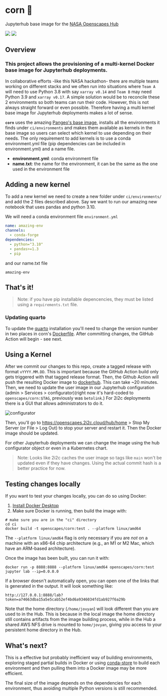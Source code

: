 # corn 🌽


Jupyterhub base image for the [NASA Openscapes Hub](https://nasa-openscapes.github.io/2021-Cloud-Hackathon/)

![](https://img.shields.io/docker/image-size/openscapes/python?sort=date)
<a href="https://hub.docker.com/repository/docker/openscapes/python/tags?page=1&ordering=last_updated"><img src="https://img.shields.io/docker/v/openscapes/python"></a>

## Overview

### This project allows the provisioning of a multi-kernel Docker base image for Jupyterhub deployments.

In collaborative efforts -like this NASA hackathon- there are multiple teams working on different stacks and we often run into situations where `Team A` will need to use Python 3.8 with say `xarray v0.14` and `Team B` may need Python 3.9 and `xarray v0.17`.  A simple solution would be to reconcile these 2 environments so both teams can run their code. However, this is not always straight forward or even possible. Therefore having a multi kernel base image for Jupyterhub deployments makes a lot of sense. 

**`corn`** uses the amazing [Pangeo's base image](https://github.com/pangeo-data/pangeo-docker-images), installs all the environments it finds under `ci/environments` and makes them available as kernels in the base image so users can select which kernel to use depending on their needs. The only requirement to add kernels is to use a conda environment.yml file (pip dependencies can be included in environment.yml) and a name file.

* **environment.yml**: conda environment file
* **name.txt**: the name for the environment, it can be the same as the one used in the environment file


## Adding a new kernel

To add a new kernel we need to create a new folder under `ci/environments/` and add the 2 files described above. Say we want to run our amazing new notebook that uses pandas and python 3.10.

We will need a conda environment file `environment.yml` 
```yaml
name: amazing-env
channels:
  - conda-forge
dependencies:
  - python="3.10"
  - pandas>=1.3
  - pip
```
and our name.txt file
```
amazing-env
```

## **That's it!**

> Note: if you have pip installable depencencies, they must be listed using a `requirements.txt` file.

<!-- [![badge](https://img.shields.io/static/v1.svg?logo=Jupyter&label=Openscapes&message=AWS+us-west-2&color=orange)](https://openscapes.2i2c.cloud/hub/user-redirect/git-pull?repo=https%3A%2F%2Fgithub.com%2FNASA-Openscapes%2F2021-Cloud-Hackathon&urlpath=lab%2Ftree%2F2021-Cloud-Hackathon%2Ftutorials&branch=main) --> 

### Updating quarto

To update the [quarto](https://quarto.org) installation you'll need to change the version number in two places in corn's [Dockerfile](https://github.com/NASA-Openscapes/corn/blob/main/ci/Dockerfile#L10). After committing changes, the GitHub Action will begin - see next.

## Using a Kernel

After we commit our changes to this repo, create a tagged release with format `vYYYY.MM.DD`. This is important because the GitHub Action build only gets triggered with that tagged release format. Then, the Github Action will push the resulting Docker image to [dockerhub](https://hub.docker.com/repository/docker/openscapes/corn). This can take ~20 minutes. Then, we need to update the user image in our Jupyterhub configuration (admin > Services > configurator)(right now it's hard-coded to `openscapes/corn:$TAG`, previously was `betolink`.) For 2i2c deployments there is a GUI that allows administrators to do it.

![configurator](https://user-images.githubusercontent.com/717735/139174138-f6eb011e-9cc5-4c15-af68-d77ae5d7ee00.png)

Then, you'll go to <https://openscapes.2i2c.cloud/hub/home> > Stop My Server (or File > Log Out) to stop your server and restart it. Then the Docker image should be updated.

For other Jupyterhub deployments we can change the image using the hub configurator object or even in a Kubernetes chart.

> Note: Looks like 2i2c caches the user image so tags like `main` won't be updated even if they have changes. Using the actual commit hash is a better practice for now.

## Testing changes locally

If you want to test your changes locally, you can do so using Docker:

1. [Install Docker Desktop](https://docs.docker.com/desktop/)
2. Make sure Docker is running, then build the image with:

```
# make sure you are in the "ci" directory
cd ci
docker build -t openscapes/corn:test . --platform linux/amd64
```

The `--platform linux/amd64` flag is only necessary if you are _not_ on a
machine with an x86-64 chip architecture (e.g., an M1 or M2 Mac, which have an
ARM-based architecture).

Once the image has been built, you can run it with:

```
docker run -p 8888:8888 --platform linux/amd64 openscapes/corn:test jupyter lab --ip=0.0.0.0
```

If a browser doesn't automatically open, you can open one of the links that 
is generated in the output. It will look something like:

```
http://127.0.0.1:8888/lab?token=a74663dba15a5e5cab52ef4bd6a9346034fd1ab927f6a29b
```

Note that the home directory (`/home/jovyan`) will look different than you are
used to in the Hub. This is because in the local image the home directory still
contains artifacts from the image building process, while in the Hub a shared
AWS NFS drive is mounted to `home/jovyan`, giving you access to your persistent
home directory in the Hub.


## What's next?

This is a effective but probably inefficient way of building environments, exploring staged partial builds in Docker or using [conda-store](https://github.com/Quansight/conda-store) to build each environment and then pulling them into a Docker image may be more efficient.

The final size of the image depends on the dependencies for each environment, thus avoiding multiple Python versions is still recommended.


